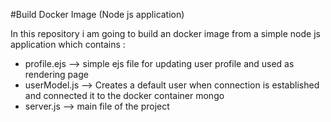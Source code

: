 #Build Docker Image (Node js application)

In this repository i am going to build an docker image from a simple node js application which contains : </br>

- profile.ejs --> simple ejs file for updating user profile and used as rendering page
- userModel.js --> Creates a default user when connection is established and connected it to the docker container mongo
- server.js --> main file of the project
